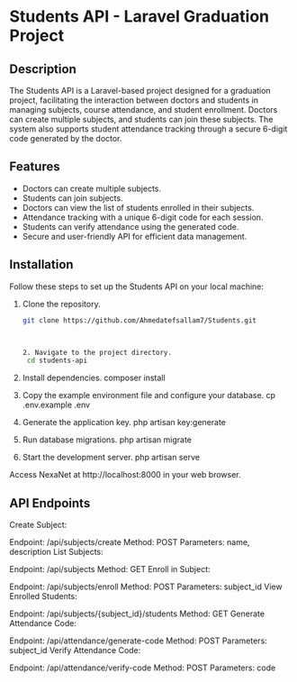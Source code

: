 # Students API - Laravel Graduation Project

## Description
The Students API is a Laravel-based project designed for a graduation project, facilitating the interaction between doctors and students in managing subjects, course attendance, and student enrollment. Doctors can create multiple subjects, and students can join these subjects. The system also supports student attendance tracking through a secure 6-digit code generated by the doctor.

## Features
- Doctors can create multiple subjects.
- Students can join subjects.
- Doctors can view the list of students enrolled in their subjects.
- Attendance tracking with a unique 6-digit code for each session.
- Students can verify attendance using the generated code.
- Secure and user-friendly API for efficient data management.

## Installation
Follow these steps to set up the Students API on your local machine:

1. Clone the repository.
   ```bash
   git clone https://github.com/Ahmedatefsallam7/Students.git



   2. Navigate to the project directory.
    cd students-api

3. Install dependencies.
    composer install

4. Copy the example environment file and configure your database.
    cp .env.example .env

 5. Generate the application key.
    php artisan key:generate

 6. Run database migrations.
     php artisan migrate
    
7. Start the development server.
    php artisan serve
   
Access NexaNet at http://localhost:8000 in your web browser.

## API Endpoints
Create Subject:

Endpoint: /api/subjects/create
Method: POST
Parameters: name, description
List Subjects:

Endpoint: /api/subjects
Method: GET
Enroll in Subject:

Endpoint: /api/subjects/enroll
Method: POST
Parameters: subject_id
View Enrolled Students:

Endpoint: /api/subjects/{subject_id}/students
Method: GET
Generate Attendance Code:

Endpoint: /api/attendance/generate-code
Method: POST
Parameters: subject_id
Verify Attendance Code:

Endpoint: /api/attendance/verify-code
Method: POST
Parameters: code
   

